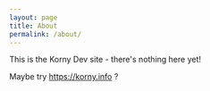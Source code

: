 ```yaml
---
layout: page
title: About
permalink: /about/
---
```


This is the Korny Dev site - there's nothing here yet!

Maybe try <https://korny.info> ?

